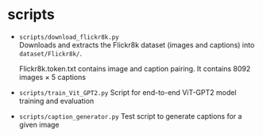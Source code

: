 # scripts

- `scripts/download_flickr8k.py`  
  Downloads and extracts the Flickr8k dataset (images and captions) into `dataset/Flickr8k/`.

  Flickr8k.token.txt contains image and caption pairing. It contains 8092 images × 5 captions

- `scripts/train_Vit_GPT2.py`
  Script for end-to-end ViT-GPT2 model training and evaluation
- `scripts/caption_generator.py`
  Test script to generate captions for a given image
